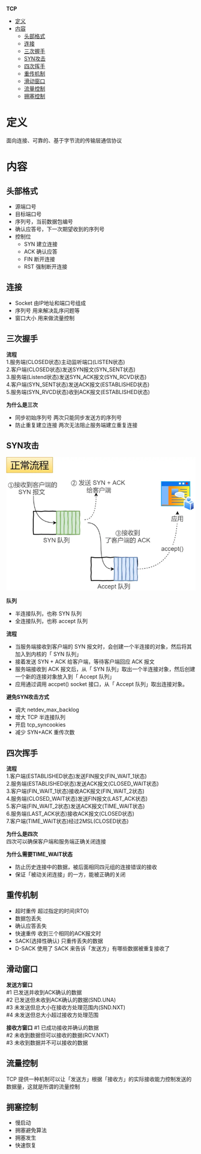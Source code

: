 **TCP**
- [定义](#定义)
- [内容](#内容)
  - [头部格式](#头部格式)
  - [连接](#连接)
  - [三次握手](#三次握手)
  - [SYN攻击](#syn攻击)
  - [四次挥手](#四次挥手)
  - [重传机制](#重传机制)
  - [滑动窗口](#滑动窗口)
  - [流量控制](#流量控制)
  - [拥塞控制](#拥塞控制)

# 定义 #
面向连接、可靠的、基于字节流的传输层通信协议

# 内容 #
## 头部格式 ##
- 源端口号
- 目标端口号
- 序列号，当前数据包编号
- 确认应答号，下一次期望收到的序列号
- 控制位
  - SYN 建立连接
  - ACK 确认应答
  - FIN 断开连接
  - RST 强制断开连接
 
## 连接 ##
- Socket 由IP地址和端口号组成
- 序列号 用来解决乱序问题等
- 窗口大小 用来做流量控制

## 三次握手 ##
**流程**  
1.服务端(CLOSED状态)主动监听端口(LISTEN状态)  
2.客户端(CLOSED状态)发送SYN报文(SYN_SENT状态)  
3.服务端(Listend状态)发送SYN_ACK报文(SYN_RCVD状态)  
4.客户端(SYN_SENT状态)发送ACK报文(ESTABLISHED状态)  
5.服务端(SYN_RVCD状态)收到ACK报文(ESTABLISHED状态)  

**为什么是三次**  
- 同步初始序列号 两次只能同步发送方的序列号  
- 防止重复建立连接 两次无法阻止服务端建立重复连接  

## SYN攻击 ##  
![](./images/tcp_syn_accept_queue.webp)

**队列**
- 半连接队列，也称 SYN 队列
- 全连接队列，也称 accept 队列  

**流程**  
- 当服务端接收到客户端的 SYN 报文时，会创建一个半连接的对象，然后将其加入到内核的「 SYN 队列」
- 接着发送 SYN + ACK 给客户端，等待客户端回应 ACK 报文
- 服务端接收到 ACK 报文后，从「 SYN 队列」取出一个半连接对象，然后创建一个新的连接对象放入到「 Accept 队列」
- 应用通过调用 accpet() socket 接口，从「 Accept 队列」取出连接对象。

**避免SYN攻击方式**  
- 调大 netdev_max_backlog
- 增大 TCP 半连接队列
- 开启 tcp_syncookies
- 减少 SYN+ACK 重传次数

## 四次挥手 ##
**流程**  
1.客户端(ESTABLISHED状态)发送FIN报文(FIN_WAIT_1状态)  
2.服务端(ESTABLISHED状态)发送ACK报文(CLOSED_WAIT状态)  
3.客户端(FIN_WAIT_1状态)接收ACK报文(FIN_WAIT_2状态)  
4.服务端(CLOSED_WAIT状态)发送FIN报文(LAST_ACK状态)    
5.客户端(FIN_WAIT_2状态)发送ACK报文(TIME_WAIT状态)  
6.服务端(LAST_ACK状态)接收ACK报文(CLOSED状态)  
7.客户端(TIME_WAIT状态)经过2MSL(CLOSED状态)  

**为什么是四次**  
四次可以确保客户端和服务端正确关闭连接

**为什么需要TIME_WAIT状态**  
- 防止历史连接中的数据，被后面相同四元组的连接错误的接收
- 保证「被动关闭连接」的一方，能被正确的关闭

## 重传机制 ##
- 超时重传  超过指定的时间(RTO)
 - 数据包丢失
 - 确认应答丢失
- 快速重传 收到三个相同的ACK报文时
- SACK(选择性确认) 只重传丢失的数据
- D-SACK 使用了 SACK 来告诉「发送方」有哪些数据被重复接收了   

## 滑动窗口 ##
**发送方窗口**  
#1 已发送并收到ACK确认的数据  
#2 已发送但未收到ACK确认的数据(SND.UNA)  
#3 未发送但总大小在接收方处理范围内(SND.NXT)  
#4 未发送但总大小超过接收方处理范围  

**接收方窗口**
#1 已成功接收并确认的数据  
#2 未收到数据但可以接收的数据(RCV.NXT)  
#3 未收到数据并不可以接收的数据

## 流量控制 ##
TCP 提供一种机制可以让「发送方」根据「接收方」的实际接收能力控制发送的数据量，这就是所谓的流量控制

## 拥塞控制 ##
- 慢启动
- 拥塞避免算法
- 拥塞发生
- 快速恢复


